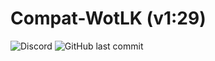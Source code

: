 # Compat-WotLK (v1:29)

![Discord](https://img.shields.io/discord/795698054371868743?label=discord)
![GitHub last commit](https://img.shields.io/github/last-commit/bkader/Compat-WotLK)